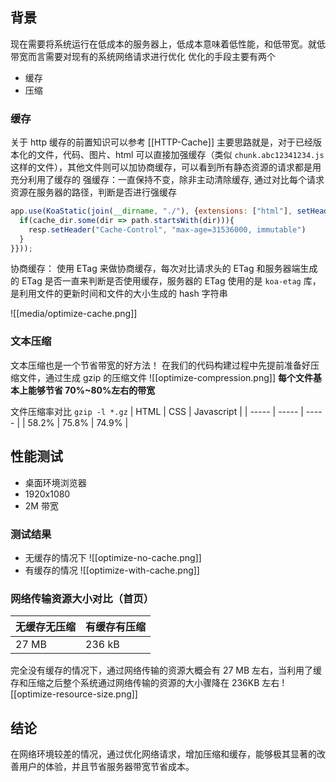 ## 背景
现在需要将系统运行在低成本的服务器上，低成本意味着低性能，和低带宽。就低带宽而言需要对现有的系统网络请求进行优化
优化的手段主要有两个
- 缓存
- 压缩

### 缓存
关于 http 缓存的前置知识可以参考 [[HTTP-Cache]]
主要思路就是，对于已经版本化的文件，代码、图片、html 可以直接加强缓存（类似 `chunk.abc12341234.js` 这样的文件），其他文件则可以加协商缓存，可以看到所有静态资源的请求都是用充分利用了缓存的
强缓存：一直保持不变，除非主动清除缓存, 通过对比每个请求资源在服务器的路径，判断是否进行强缓存
```js
app.use(KoaStatic(join(__dirname, "./"), {extensions: ["html"], setHeaders(resp, path) {
  if(cache_dir.some(dir => path.startsWith(dir))){
    resp.setHeader("Cache-Control", "max-age=31536000, immutable")
  }
}}));
```
协商缓存： 使用 ETag 来做协商缓存，每次对比请求头的 ETag 和服务器端生成的 ETag 是否一直来判断是否使用缓存，服务器的 ETag 使用的是 `koa-etag` 库，是利用文件的更新时间和文件的大小生成的 hash 字符串

![[media/optimize-cache.png]]

### 文本压缩
文本压缩也是一个节省带宽的好方法！
在我们的代码构建过程中先提前准备好压缩文件，通过生成 gzip 的压缩文件
![[optimize-compression.png]]
**每个文件基本上能够节省 70%~80%左右的带宽**

文件压缩率对比 `gzip -l *.gz`
| HTML  | CSS   | Javascript    |
| ----- | ----- | ----- |
| 58.2% | 75.8% | 74.9% |

## 性能测试 
- 桌面环境浏览器
- 1920x1080
- 2M 带宽

### 测试结果
- 无缓存的情况下
![[optimize-no-cache.png]]
- 有缓存的情况
![[optimize-with-cache.png]]


### 网络传输资源大小对比（首页）
| 无缓存无压缩 | 有缓存有压缩 |
| ------ | ------ |
|   27 MB     |    236 kB    |
完全没有缓存的情况下，通过网络传输的资源大概会有 27 MB 左右，当利用了缓存和压缩之后整个系统通过网络传输的资源的大小骤降在 236KB 左右
![[optimize-resource-size.png]]
## 结论
在网络环境较差的情况，通过优化网络请求，增加压缩和缓存，能够极其显著的改善用户的体验，并且节省服务器带宽节省成本。
